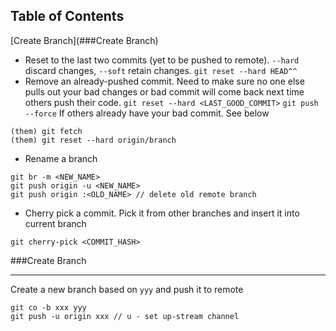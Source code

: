 ## Table of Contents

[Create Branch](###Create Branch)



* Reset to the last two commits (yet to be pushed to remote). `--hard` discard changes, `--soft` retain changes.
```git reset --hard HEAD^^```
* Remove an already-pushed commit. Need to make sure no one else pulls out your bad changes or bad commit will come back
next time others push their code.
`git reset --hard <LAST_GOOD_COMMIT>`
`git push --force`
If others already have your bad commit. See below
```
(them) git fetch
(them) git reset --hard origin/branch
```
* Rename a branch
```
git br -m <NEW_NAME>
git push origin -u <NEW_NAME>
git push origin :<OLD_NAME> // delete old remote branch

```
* Cherry pick a commit. Pick it from other branches and insert it into current branch
```
git cherry-pick <COMMIT_HASH>
```


















###Create Branch
***
Create a new branch based on `yyy` and push it to remote 
```
git co -b xxx yyy
git push -u origin xxx // u - set up-stream channel
```
